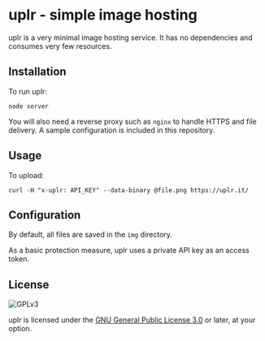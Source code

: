 # uplr - simple image hosting

uplr is a very minimal image hosting service. It has no dependencies and
consumes very few resources.

## Installation

To run uplr:
```
node server
```

You will also need a reverse proxy such as `nginx` to handle HTTPS and file
delivery. A sample configuration is included in this repository.

## Usage

To upload:

```
curl -H "x-uplr: API_KEY" --data-binary @file.png https://uplr.it/
```

## Configuration

By default, all files are saved in the `img` directory.

As a basic protection measure, uplr uses a private API key as an access token.

## License

![GPLv3](https://www.gnu.org/graphics/gplv3-127x51.png)

uplr is licensed under the [GNU General Public License
3.0](https://www.gnu.org/licenses/gpl-3.0.txt) or later, at your
option.
